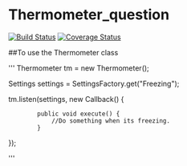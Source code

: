 # Thermometer_question

[![Build Status](https://travis-ci.org/CarlosBalladares/Thermometer_question.svg?branch=master)](https://travis-ci.org/CarlosBalladares/Thermometer_question)
[![Coverage Status](https://coveralls.io/repos/github/CarlosBalladares/Thermometer_question/badge.svg?branch=master)](https://coveralls.io/github/CarlosBalladares/Thermometer_question?branch=master)


##To use the Thermometer class



'''
Thermometer tm = new Thermometer();


Settings settings = SettingsFactory.get("Freezing");

tm.listen(settings, new Callback() {

            public void execute() {
                //Do something when its freezing.
            }
});



'''